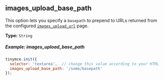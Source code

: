 ## images_upload_base_path

This option lets you specify a `basepath` to prepend to URLs returned from the configured [`images_upload_url`](#images_upload_url) page.

**Type:** `String`

##### Example: images_upload_base_path

```js
tinymce.init({
  selector: 'textarea',  // change this value according to your HTML
  images_upload_base_path: '/some/basepath'
});
```
